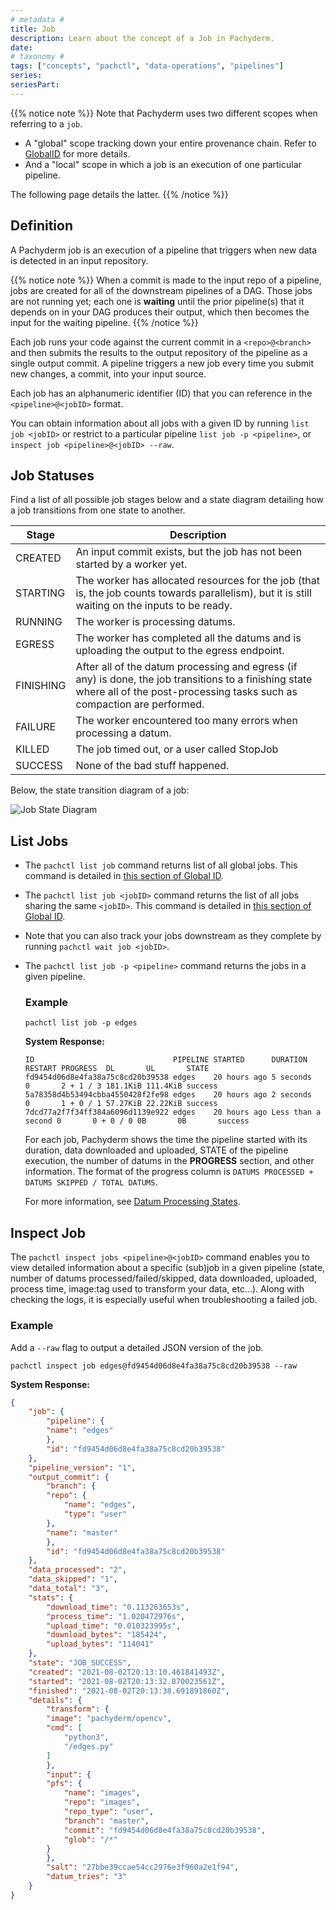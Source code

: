 ```yaml
---
# metadata # 
title: Job
description: Learn about the concept of a Job in Pachyderm. 
date: 
# taxonomy #
tags: ["concepts", "pachctl", "data-operations", "pipelines"]
series:
seriesPart:
--- 
```


{{% notice note %}} 
Note that Pachyderm uses two different scopes when referring to a `job`. 

- A "global" scope tracking down your entire provenance chain. Refer to [GlobalID](../../advanced-concepts/globalID) for more details.
- And a "local" scope in which a job is an execution of one particular pipeline. 

The following page details the latter. 
{{% /notice %}}

## Definition

A Pachyderm job is an execution of a pipeline that triggers
when new data is detected in an input repository. 

{{% notice note %}} 
When a commit is made to the input repo of a pipeline, jobs are created for all of the downstream pipelines of a DAG.  Those jobs are not running yet; each one is **waiting** until the prior pipeline(s) that it depends on in your DAG produces their output, 
which then becomes the input for the waiting pipeline.
{{% /notice %}}

Each job runs your code against the current commit in a `<repo>@<branch>` and
then submits the results to the output repository of the pipeline as a single output commit. A pipeline
triggers a new job every time you submit new changes, a commit, into your
input source.

Each job has an alphanumeric identifier (ID) that you can reference in the `<pipeline>@<jobID>` format.

You can obtain information about all jobs with a given ID by running `list job <jobID>` or restrict to a particular pipeline `list job -p <pipeline>`, or `inspect job <pipeline>@<jobID> --raw`.

## Job Statuses
Find a list of all possible job stages below and a state diagram detailing how a job transitions from one state to another.

| Stage     | Description  |
| --------- | ------------ |
|CREATED| An input commit exists, but the job has not been started by a worker yet.|
|STARTING| The worker has allocated resources for the job (that is, the job counts towards parallelism), but it is still waiting on the inputs to be ready.|
|RUNNING|The worker is processing datums.|
|EGRESS|The worker has completed all the datums and is uploading the output to the egress endpoint.|
|FINISHING| After all of the datum processing and egress (if any) is done, the job transitions to a finishing state where all of the post-processing tasks such as compaction are performed.|
|FAILURE|The worker encountered too many errors when processing a datum.|
|KILLED|The job timed out, or a user called StopJob|
|SUCCESS| None of the bad stuff happened.|

Below, the state transition diagram of a job:  

![Job State Diagram](../../images/job-state-diagram.png)

## List Jobs

- The `pachctl list job` command returns list of all global jobs. This command is detailed in [this section of Global ID](../../advanced-concepts/globalID/#list-all-global-commits-and-global-jobs).

- The `pachctl list job <jobID>` command returns the list of all jobs sharing the same `<jobID>`. This command is detailed in [this section of Global ID](../../advanced-concepts/globalID/#list-all-commits-and-jobs-with-a-global-id). 

- Note that you can also track your jobs downstream as they complete by running `pachctl wait job <jobID>`. 

- The `pachctl list job -p <pipeline>` command returns the jobs in a given pipeline.

    ### Example
    ```shell
    pachctl list job -p edges
    ```

    **System Response:**

    ```shell
    ID                               PIPELINE STARTED      DURATION           RESTART PROGRESS  DL       UL       STATE
    fd9454d06d8e4fa38a75c8cd20b39538 edges    20 hours ago 5 seconds          0       2 + 1 / 3 181.1KiB 111.4KiB success
    5a78358d4b53494cbba4550428f2fe98 edges    20 hours ago 2 seconds          0       1 + 0 / 1 57.27KiB 22.22KiB success
    7dcd77a2f7f34ff384a6096d1139e922 edges    20 hours ago Less than a second 0       0 + 0 / 0 0B       0B       success
    ```

    For each job, Pachyderm shows the time the pipeline started with its duration, data downloaded and uploaded, STATE of the pipeline execution, the number of datums in the **PROGRESS** section,  and other information.
    The format of the progress column is `DATUMS PROCESSED + DATUMS SKIPPED / TOTAL DATUMS`.


    For more information, see [Datum Processing States](../../../concepts/pipeline-concepts/datum/datum-processing-states/).

## Inspect Job
The `pachctl inspect jobs <pipeline>@<jobID>` command enables you to view detailed
information about a specific (sub)job in a given pipeline (state, number of datums processed/failed/skipped, data downloaded, uploaded,
process time, image:tag used to transform your data, etc...). Along with checking the logs, it is especially useful when troubleshooting a failed job.

###  Example
Add a `--raw` flag to output a detailed JSON version of the job.
```shell
pachctl inspect job edges@fd9454d06d8e4fa38a75c8cd20b39538 --raw
```

**System Response:**

```json
{
    "job": {
        "pipeline": {
        "name": "edges"
        },
        "id": "fd9454d06d8e4fa38a75c8cd20b39538"
    },
    "pipeline_version": "1",
    "output_commit": {
        "branch": {
        "repo": {
            "name": "edges",
            "type": "user"
        },
        "name": "master"
        },
        "id": "fd9454d06d8e4fa38a75c8cd20b39538"
    },
    "data_processed": "2",
    "data_skipped": "1",
    "data_total": "3",
    "stats": {
        "download_time": "0.113263653s",
        "process_time": "1.020472976s",
        "upload_time": "0.010323995s",
        "download_bytes": "185424",
        "upload_bytes": "114041"
    },
    "state": "JOB_SUCCESS",
    "created": "2021-08-02T20:13:10.461841493Z",
    "started": "2021-08-02T20:13:32.870023561Z",
    "finished": "2021-08-02T20:13:38.691891860Z",
    "details": {
        "transform": {
        "image": "pachyderm/opencv",
        "cmd": [
            "python3",
            "/edges.py"
        ]
        },
        "input": {
        "pfs": {
            "name": "images",
            "repo": "images",
            "repo_type": "user",
            "branch": "master",
            "commit": "fd9454d06d8e4fa38a75c8cd20b39538",
            "glob": "/*"
        }
        },
        "salt": "27bbe39ccae54cc2976e3f960a2e1f94",
        "datum_tries": "3"
    }
}
```



